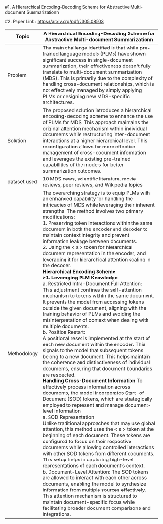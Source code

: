 #1. A Hierarchical Encoding-Decoding Scheme for Abstractive Multi-document Summarizationn

#2. Paper Link : https://arxiv.org/pdf/2305.08503

| Topic | A Hierarchical Encoding-Decoding Scheme for Abstractive Multi-document Summarizationn |
| ---------------| --------------------------- |
| Problem | The main challenge identified is that while pre-trained language models (PLMs) have shown significant success in single-document summarization, their effectiveness doesn't fully translate to multi-document summarization (MDS). This is primarily due to the complexity of handling cross-document relationships, which is not effectively managed by simply applying PLMs or designing new MDS-specific architectures. |
| Solution | The proposed solution introduces a hierarchical encoding-decoding scheme to enhance the use of PLMs for MDS. This approach maintains the original attention mechanism within individual documents while restructuring inter-document interactions at a higher hierarchical level. This reconfiguration allows for more effective management of cross-document information and leverages the existing pre-trained capabilities of the models for better summarization outcomes. | 
| dataset used | 10 MDS news,  scientific literature, movie reviews, peer reviews, and Wikipedia topics |
| Methodology |  The overarching strategy is to equip PLMs with an enhanced capability for handling the intricacies of MDS while leveraging their inherent strengths. The method involves two primary modifications: <br /> 1. Preserving token interactions within the same document in both the encoder and decoder to maintain context integrity and prevent information leakage between documents. <br /> 2. Using the < s > token for hierarchical document representation in the encoder, and leveraging it for hierarchical attention scaling in the decoder.<br /> <strong>  Hierarchical Encoding Scheme  </strong>  <br /> <strong>>1.  Leveraging PLM Knowledge </strong> <br /> a. Restricted Intra-Document Full Attention: <br /> This adjustment confines the self-attention mechanism to tokens within the same document. It prevents the model from accessing tokens outside the given document, aligning with the training behavior of PLMs and avoiding the misinterpretation of context when dealing with multiple documents. <br /> b. Position Restart: <br /> A positional reset is implemented at the start of each new document within the encoder. This signals to the model that subsequent tokens belong to a new document. This helps maintain the coherence and distinctiveness of individual documents, ensuring that document boundaries are respected. <br /> <strong> Handling Cross-Document Information </strong> To effectively process information across documents, the model incorporates Start-of-Document (SOD) tokens, which are strategically employed to represent and manage document-level information: <br /> a. SOD Representation <br /> Unlike traditional approaches that may use global attention, this method uses the < s > token at the beginning of each document. These tokens are configured to focus on their respective documents while allowing controlled interactions with other SOD tokens from different documents. This setup helps in capturing high-level representations of each document’s context. <br /> b. Document-Level Attention: The SOD tokens are allowed to interact with each other across documents, enabling the model to synthesize information from multiple sources effectively. This attention mechanism is structured to maintain document-specific focus while facilitating broader document comparisons and integrations. |

